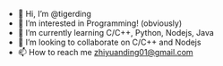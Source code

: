- 👋 Hi, I’m @tigerding
- 👀 I’m interested in Programming! (obviously)
- 🌱 I’m currently learning C/C++, Python, Nodejs, Java
- 💞️ I’m looking to collaborate on C/C++ and Nodejs
- 📫 How to reach me zhiyuanding01@gmail.com

<!---
zydtiger/zydtiger is a ✨ special ✨ repository because its `README.md` (this file) appears on your GitHub profile.
You can click the Preview link to take a look at your changes.
--->

